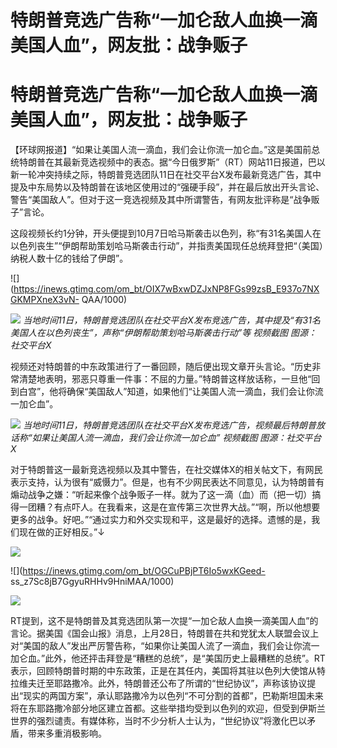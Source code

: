 # 特朗普竞选广告称“一加仑敌人血换一滴美国人血”，网友批：战争贩子

# 特朗普竞选广告称“一加仑敌人血换一滴美国人血”，网友批：战争贩子

【环球网报道】“如果让美国人流一滴血，我们会让你流一加仑血。”这是美国前总统特朗普在其最新竞选视频中的表态。据“今日俄罗斯”（RT）网站11日报道，巴以新一轮冲突持续之际，特朗普竞选团队11日在社交平台X发布最新竞选广告，其中提及中东局势以及特朗普在该地区使用过的“强硬手段”，并在最后放出开头言论、警告“美国敌人”。但对于这一竞选视频及其中所谓警告，有网友批评称是“战争贩子”言论。

这段视频长约1分钟，开头便提到10月7日哈马斯袭击以色列，称“有31名美国人在以色列丧生”“伊朗帮助策划哈马斯袭击行动”，并指责美国现任总统拜登把“（美国）纳税人数十亿的钱给了伊朗”。

![](https://inews.gtimg.com/om_bt/OIX7wBxwDZJxNP8FGs99zsB_E937o7NXGKMPXneX3vN-
QAA/1000)

![](https://inews.gtimg.com/om_bt/ON7lKRM0xQ4xWRg2ZzcVSDKxMrIjrba8MEITCQ4JzJSfMAA/1000)
_当地时间11日，特朗普竞选团队在社交平台X发布竞选广告，其中提及“有31名美国人在以色列丧生”，声称“伊朗帮助策划哈马斯袭击行动”等 视频截图
图源：社交平台X_

视频还对特朗普的中东政策进行了一番回顾，随后便出现文章开头言论。“历史非常清楚地表明，邪恶只尊重一件事：不屈的力量。”特朗普这样放话称，一旦他“回到白宫”，他将确保“美国敌人”知道，如果他们“让美国人流一滴血，我们会让你流一加仑血”。

![](https://inews.gtimg.com/om_bt/OxNPgRodsuH4Y9EV28xz-0qGDWjPpccfUT2SsOVwmuIVoAA/1000)
_当地时间11日，特朗普竞选团队在社交平台X发布竞选广告，视频最后特朗普放话称“如果让美国人流一滴血，我们会让你流一加仑血” 视频截图 图源：社交平台X_

对于特朗普这一最新竞选视频以及其中警告，在社交媒体X的相关帖文下，有网民表示支持，认为很有“威慑力”。但是，也有不少网民表达不同意见，认为特朗普有煽动战争之嫌：“听起来像个战争贩子一样。就为了这一滴（血）而（把一切）搞得一团糟？有点吓人。在我看来，这是在宣传第三次世界大战。”“啊，所以他想要更多的战争。好吧。”“通过实力和外交实现和平，这是最好的选择。遗憾的是，我们现在做的正好相反。”↓

![](https://inews.gtimg.com/om_bt/ONPGD735FhTBYan8f1N2qW1POxDc1ySHLE90PNYcYndoUAA/1000)

![](https://inews.gtimg.com/om_bt/OGCuPBjPT6Io5wxKGeed-
ss_z7Sc8jB7GgyuRHHv9HniMAA/1000)

![](https://inews.gtimg.com/om_bt/OoD82azGtvq6jIYeyfqqRrgyT1MLo83TUvIQlInC3_Zz4AA/1000)

RT提到，这不是特朗普及其竞选团队第一次提“一加仑敌人血换一滴美国人血”的言论。据美国《国会山报》消息，上月28日，特朗普在共和党犹太人联盟会议上对“美国的敌人”发出严厉警告称，“如果你让美国人流了一滴血，我们会让你流一加仑血。”此外，他还抨击拜登是“糟糕的总统”，是“美国历史上最糟糕的总统”。RT表示，回顾特朗普时期的中东政策，正是在其任内，美国将其驻以色列大使馆从特拉维夫迁至耶路撒冷。此外，特朗普还公布了所谓的“世纪协议”，声称该协议提出“现实的两国方案”，承认耶路撒冷为以色列“不可分割的首都”，巴勒斯坦国未来将在东耶路撒冷部分地区建立首都。这些举措均受到以色列的欢迎，但受到伊斯兰世界的强烈谴责。有媒体称，当时不少分析人士认为，“世纪协议”将激化巴以矛盾，带来多重消极影响。

